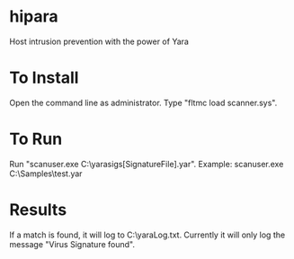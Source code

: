 hipara
======

Host intrusion prevention with the power of Yara

To Install
======
Open the command line as administrator. Type "fltmc load scanner.sys". 

To Run
======
Run "scanuser.exe C:\yarasigs\[SignatureFile].yar". Example: scanuser.exe  C:\Samples\test.yar

Results
======
If a match is found, it will log to C:\yaraLog.txt. Currently it will only log the message "Virus Signature found".